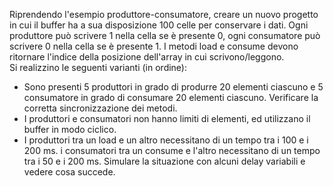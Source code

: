 Riprendendo l'esempio produttore-consumatore, creare un nuovo progetto in cui il buffer ha a sua disposizione 100 celle per conservare i dati. Ogni produttore può scrivere 1 nella cella se è presente 0, ogni consumatore può scrivere 0 nella cella se è presente 1. I metodi load e consume devono ritornare l'indice della posizione dell'array in cui scrivono/leggono.  
Si realizzino le seguenti varianti (in ordine):

- Sono presenti 5 produttori in grado di produrre 20 elementi ciascuno e 5 consumatore in grado di consumare 20 elementi ciascuno. Verificare la corretta sincronizzazione dei metodi.
- I produttori e consumatori non hanno limiti di elementi, ed utilizzano il buffer in modo ciclico.
- I produttori tra un load e un altro necessitano di un tempo tra i 100 e i 200 ms. i consumatori tra un consume e l'altro necessitano di un tempo tra i 50 e i 200 ms. Simulare la situazione con alcuni delay variabili e vedere cosa succede.
